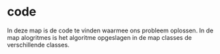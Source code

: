 # code

In deze map is de code te vinden waarmee ons probleem oplossen. In de map alogritmes is het algoritme opgeslagen in de map classes de verschillende classes.
